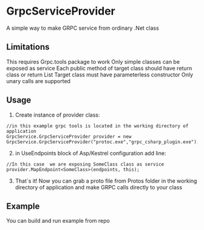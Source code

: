 # GrpcServiceProvider
A simple way to make GRPC service from ordinary .Net class

## Limitations
This requires Grpc.tools package to work
Only simple classes can be exposed as service
Each public method of target class should have return class or return List<T>
Target class must have parameterless constructor
Only unary calls are supported
  
## Usage 
1) Create instance of provider class:
```
//in this example grpc tools is located in the working directory of application
GrpcService.GrpcServiceProvider provider = new GrpcService.GrpcServiceProvider("protoc.exe","grpc_csharp_plugin.exe");
```
2) in UseEndpoints block of Asp/Kestrel configuration add line:
```
//In this case  we are exposing SomeClass class as service
provider.MapEndpoint<SomeClass>(endpoints, this);
```
3) That`s it! Now you can grab a proto file from Protos folder in the working directory of application and make GRPC calls directly to your class

## Example

You can build and run example from repo
